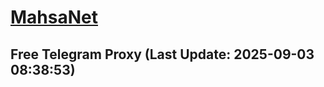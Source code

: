 
# [MahsaNet](https://t.me/mahsa_net)
## Free Telegram Proxy (Last Update: 2025-09-03 08:38:53)

    